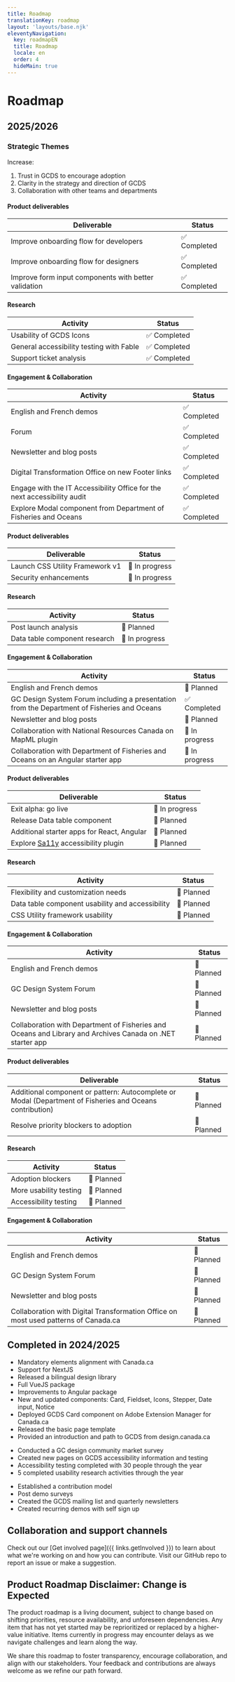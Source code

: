 ```yaml
---
title: Roadmap
translationKey: roadmap
layout: 'layouts/base.njk'
eleventyNavigation:
  key: roadmapEN
  title: Roadmap
  locale: en
  order: 4
  hideMain: true
---
```


# Roadmap
## 2025/2026

### Strategic Themes
Increase:
<ol class="list-disc ps-400 mb-300">
  <li>Trust in GCDS to encourage adoption</li>
  <li>Clarity in the strategy and direction of GCDS</li>
  <li>Collaboration with other teams and departments</li>
</ol>

<gcds-details details-title="Quarter 1: April 2025 – June 2025">

#### Product deliverables
| Deliverable | Status |
|-------------|--------|
| Improve onboarding flow for developers | ✅ Completed |
| Improve onboarding flow for designers | ✅ Completed |
| Improve form input components with better validation | ✅ Completed |

#### Research
| Activity | Status |
|----------|--------|
| Usability of GCDS Icons | ✅ Completed |
| General accessibility testing with Fable | ✅ Completed |
| Support ticket analysis | ✅ Completed |

#### Engagement & Collaboration
| Activity | Status |
|----------|--------|
| English and French demos | ✅ Completed |
| Forum | ✅ Completed |
| Newsletter and blog posts | ✅ Completed |
| Digital Transformation Office on new Footer links | ✅ Completed |
| Engage with the IT Accessibility Office for the next accessibility audit | ✅ Completed |
| Explore Modal component from Department of Fisheries and Oceans | ✅ Completed |

</gcds-details>

<gcds-details details-title="Quarter 2: July 2025 – September 2025">

#### Product deliverables
| Deliverable | Status |
|-------------|--------|
| Launch CSS Utility Framework v1 | 🔄 In progress |
| Security enhancements | 🔄 In progress |

#### Research
| Activity | Status |
|----------|--------|
| Post launch analysis | 📅 Planned |
| Data table component research | 🔄 In progress |

#### Engagement & Collaboration
| Activity | Status |
|----------|--------|
| English and French demos | 📅 Planned |
| GC Design System Forum including a presentation from the Department of Fisheries and Oceans | ✅ Completed |
| Newsletter and blog posts | 📅 Planned |
| Collaboration with National Resources Canada on MapML plugin | 🔄 In progress |
| Collaboration with Department of Fisheries and Oceans on an Angular starter app | 🔄 In progress |

</gcds-details>

<gcds-details details-title="Quarter 3: October 2025 – December 2025">

#### Product deliverables
| Deliverable | Status |
|-------------|--------|
| Exit alpha: go live | 🔄 In progress |
| Release Data table component | 📅 Planned |
| Additional starter apps for React, Angular | 📅 Planned |
| Explore [Sa11y](https://sa11y.netlify.app/) accessibility plugin | 📅 Planned |

#### Research
| Activity | Status |
|----------|--------|
| Flexibility and customization needs | 📅 Planned |
| Data table component usability and accessibility | 📅 Planned |
| CSS Utility framework usability | 📅 Planned |

#### Engagement & Collaboration
| Activity | Status |
|----------|--------|
| English and French demos | 📅 Planned |
| GC Design System Forum | 📅 Planned |
| Newsletter and blog posts | 📅 Planned |
| Collaboration with Department of Fisheries and Oceans and Library and Archives Canada on .NET starter app | 📅 Planned |

</gcds-details>

<gcds-details details-title="Quarter 4: January 2026 – March 2026">

#### Product deliverables
| Deliverable | Status |
|-------------|--------|
| Additional component or pattern: Autocomplete or Modal (Department of Fisheries and Oceans contribution) | 📅 Planned |
| Resolve priority blockers to adoption | 📅 Planned |

#### Research
| Activity | Status |
|----------|--------|
| Adoption blockers | 📅 Planned |
| More usability testing | 📅 Planned |
| Accessibility testing | 📅 Planned |

#### Engagement & Collaboration
| Activity | Status |
|----------|--------|
| English and French demos | 📅 Planned |
| GC Design System Forum | 📅 Planned |
| Newsletter and blog posts | 📅 Planned |
| Collaboration with Digital Transformation Office on most used patterns of Canada.ca | 📅 Planned |

</gcds-details>
  
## Completed in 2024/2025
<gcds-details details-title="Product Growth">
<ul class="list-disc ps-400 mb-300">
  <li>Mandatory elements alignment with Canada.ca</li>
  <li>Support for NextJS</li>
  <li>Released a bilingual design library</li>
  <li>Full VueJS package</li>
  <li>Improvements to Angular package</li>
  <li>New and updated components: Card, Fieldset, Icons, Stepper, Date input, Notice</li>
  <li>Deployed GCDS Card component on Adobe Extension Manager for Canada.ca</li>
  <li>Released the basic page template</li>
  <li>Provided an introduction and path to GCDS from design.canada.ca</li>
</ul>
</gcds-details>

<gcds-details details-title="Research">
<ul class="list-disc ps-400 mb-300">
  <li>Conducted a GC design community market survey</li>
  <li>Created new pages on GCDS accessibility information and testing</li>
  <li>Accessibility testing completed with 30 people through the year</li>
  <li>5 completed usability research activities through the year</li>
</ul>
</gcds-details>

<gcds-details details-title="Engagement & Collaboration">
<ul class="list-disc ps-400 mb-300">
  <li>Established a contribution model</li>
  <li>Post demo surveys</li>
  <li>Created the GCDS mailing list and quarterly newsletters</li>
  <li>Created recurring demos with self sign up</li>
</ul>
</gcds-details>

## Collaboration and support channels
Check out our [Get involved page]({{ links.getInvolved }}) to learn about what we're working on and how you can contribute.
Visit our <gcds-link external href="{{ links.githubCompsIssues }}">GitHub repo</gcds-link> to report an issue or make a suggestion.

## Product Roadmap Disclaimer: Change is Expected
The product roadmap is a living document, subject to change based on shifting priorities, resource availability, and unforeseen dependencies. Any item that has not yet started may be reprioritized or replaced by a higher-value initiative. Items currently in progress may encounter delays as we navigate challenges and learn along the way.

We share this roadmap to foster transparency, encourage collaboration, and align with our stakeholders. Your feedback and contributions are always welcome as we refine our path forward.
